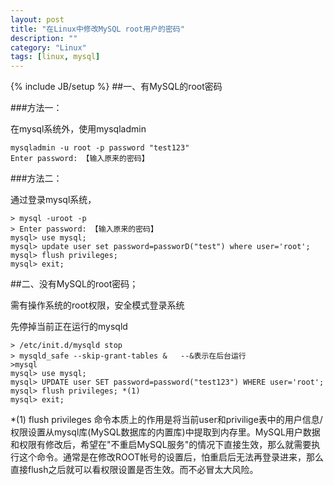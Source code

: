 ```yaml
---
layout: post
title: "在Linux中修改MySQL root用户的密码"
description: ""
category: "Linux"
tags: [linux, mysql]
---
```

{% include JB/setup %}
##一、有MySQL的root密码

<!-- more -->

###方法一：

在mysql系统外，使用mysqladmin

    mysqladmin -u root -p password "test123"
    Enter password: 【输入原来的密码】

###方法二：

通过登录mysql系统，

    > mysql -uroot -p
    > Enter password: 【输入原来的密码】
    mysql> use mysql;
    mysql> update user set password=passworD("test") where user='root';
    mysql> flush privileges;
    mysql> exit;      

##二、没有MySQL的root密码；

需有操作系统的root权限，安全模式登录系统

先停掉当前正在运行的mysqld

    > /etc/init.d/mysqld stop
    > mysqld_safe --skip-grant-tables &   --&表示在后台运行
    >mysql
    mysql> use mysql;
    mysql> UPDATE user SET password=password("test123") WHERE user='root';   
    mysql> flush privileges; *(1)
    mysql> exit;

*(1) flush privileges 命令本质上的作用是将当前user和privilige表中的用户信息/权限设置从mysql库(MySQL数据库的内置库)中提取到内存里。MySQL用户数据和权限有修改后，希望在"不重启MySQL服务"的情况下直接生效，那么就需要执行这个命令。通常是在修改ROOT帐号的设置后，怕重启后无法再登录进来，那么直接flush之后就可以看权限设置是否生效。而不必冒太大风险。
